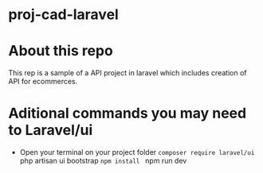 # proj-cad-laravel

# About this repo

This rep is a sample of a API project in laravel which includes creation of API for ecommerces. 

# Aditional commands  you may need to Laravel/ui
- Open your terminal on your project folder
`` composer require laravel/ui 
`` php artisan ui bootstrap
`` npm install 
`` npm run dev


